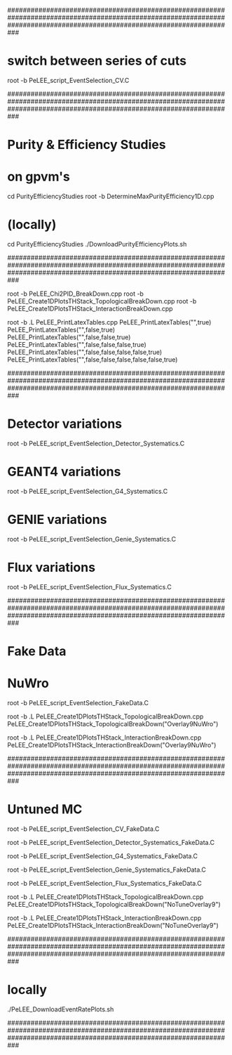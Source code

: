 ###########################################################################################################################################################################

# switch between series of cuts

root -b PeLEE_script_EventSelection_CV.C 

###########################################################################################################################################################################

# Purity & Efficiency Studies

# on gpvm's
cd PurityEfficiencyStudies
root -b DetermineMaxPurityEfficiency1D.cpp

# (locally)
cd PurityEfficiencyStudies
./DownloadPurityEfficiencyPlots.sh

###########################################################################################################################################################################

root -b PeLEE_Chi2PID_BreakDown.cpp
root -b PeLEE_Create1DPlotsTHStack_TopologicalBreakDown.cpp
root -b PeLEE_Create1DPlotsTHStack_InteractionBreakDown.cpp

root -b 
.L PeLEE_PrintLatexTables.cpp
PeLEE_PrintLatexTables("",true)
PeLEE_PrintLatexTables("",false,true)
PeLEE_PrintLatexTables("",false,false,true)
PeLEE_PrintLatexTables("",false,false,false,true)
PeLEE_PrintLatexTables("",false,false,false,false,true)
PeLEE_PrintLatexTables("",false,false,false,false,false,true)

###########################################################################################################################################################################

# Detector variations
root -b PeLEE_script_EventSelection_Detector_Systematics.C

# GEANT4 variations
root -b PeLEE_script_EventSelection_G4_Systematics.C

# GENIE variations
root -b PeLEE_script_EventSelection_Genie_Systematics.C

# Flux variations
root -b PeLEE_script_EventSelection_Flux_Systematics.C

###########################################################################################################################################################################

# Fake Data

# NuWro
root -b PeLEE_script_EventSelection_FakeData.C

root -b
.L PeLEE_Create1DPlotsTHStack_TopologicalBreakDown.cpp
PeLEE_Create1DPlotsTHStack_TopologicalBreakDown("Overlay9NuWro")

root -b
.L PeLEE_Create1DPlotsTHStack_InteractionBreakDown.cpp
PeLEE_Create1DPlotsTHStack_InteractionBreakDown("Overlay9NuWro")

###########################################################################################################################################################################

# Untuned MC

root -b PeLEE_script_EventSelection_CV_FakeData.C

root -b PeLEE_script_EventSelection_Detector_Systematics_FakeData.C

root -b PeLEE_script_EventSelection_G4_Systematics_FakeData.C

root -b PeLEE_script_EventSelection_Genie_Systematics_FakeData.C

root -b PeLEE_script_EventSelection_Flux_Systematics_FakeData.C

root -b
.L PeLEE_Create1DPlotsTHStack_TopologicalBreakDown.cpp
PeLEE_Create1DPlotsTHStack_TopologicalBreakDown("NoTuneOverlay9")

root -b
.L PeLEE_Create1DPlotsTHStack_InteractionBreakDown.cpp
PeLEE_Create1DPlotsTHStack_InteractionBreakDown("NoTuneOverlay9")

###########################################################################################################################################################################

# locally
./PeLEE_DownloadEventRatePlots.sh

###########################################################################################################################################################################

